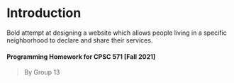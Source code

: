 # Introduction
Bold attempt at designing a website which allows people living in a specific neighborhood to declare and share their services.

#### Programming Homework for CPSC 571 [Fall 2021]
> By Group 13
